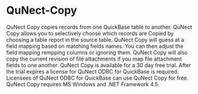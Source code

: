 # QuNect-Copy

QuNect Copy copies records from one QuickBase table to another. QuNect Copy allows you to selectively choose which records are Copied by choosing a table report in the source table. QuNect Copy will guess at a field mapping based on matching fields names. You can then adjust the field mapping rempping columns or ignoring them. QuNect Copy will also copy the current revision of file attachments if you map file attachment fields to one another. QuNect Copy is available for a 30 day free trial. After the trial expires a license for QuNect ODBC for QuickBase is required. Licensees of QuNect ODBC for QuickBase can use QuNect Copy for free. QuNect Copy requires MS Windows and .NET Framework 4.5.
